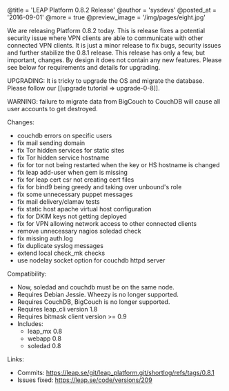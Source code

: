 @title = 'LEAP Platform 0.8.2 Release'
@author = 'sysdevs'
@posted_at = '2016-09-01'
@more = true
@preview_image = '/img/pages/eight.jpg'

We are releasing Platform 0.8.2 today. This is release fixes a potential security issue where VPN clients are able to communicate with other connected VPN clients. It is just a minor release to fix bugs, security issues and further stabilize the 0.8.1 release. This release has only a few, but important, changes. By design it does not contain any new features. Please see below for requirements and details for upgrading.

UPGRADING: It is tricky to upgrade the OS and migrate the database. Please follow our [[upgrade tutorial => upgrade-0-8]].

WARNING: failure to migrate data from BigCouch to CouchDB will cause all user accounts to get destroyed.

Changes:

* couchdb errors on specific users
* fix mail sending domain
* fix Tor hidden services for static sites
* fix Tor hidden service hostname
* fix for tor not being restarted when the key or HS hostname is changed
* fix leap add-user when gem is missing
* fix for leap cert csr not creating cert files
* fix for bind9 being greedy and taking over unbound's role
* fix some unnecessary puppet messages
* fix mail delivery/clamav tests
* fix static host apache virtual host configuration
* fix for DKIM keys not getting deployed
* fix for VPN allowing network access to other connected clients
* remove unnecessary nagios soledad check
* fix missing auth.log
* fix duplicate syslog messages
* extend local check_mk checks
* use nodelay socket option for couchdb httpd server

Compatibility:

* Now, soledad and couchdb must be on the same node.
* Requires Debian Jessie. Wheezy is no longer supported.
* Requires CouchDB, BigCouch is no longer supported.
* Requires leap_cli version 1.8
* Requires bitmask client version >= 0.9
* Includes:
  * leap_mx 0.8
  * webapp 0.8
  * soledad 0.8


Links:

* Commits: https://leap.se/git/leap_platform.git/shortlog/refs/tags/0.8.1
* Issues fixed: https://leap.se/code/versions/209
